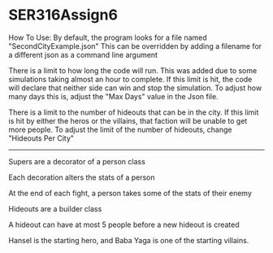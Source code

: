 # SER316Assign6

How To Use:
By default, the program looks for a file named "SecondCityExample.json"
This can be overridden by adding a filename for a different json as a command line argument

There is a limit to how long the code will run.
This was added due to some simulations taking almost an hour to complete.
If this limit is hit, the code will declare that neither side can win and stop the simulation.
To adjust how many days this is, adjust the "Max Days" value in the Json file.

There is a limit to the number of hideouts that can be in the city.
If this limit is hit by either the heros or the villains, that faction will be unable to get more people.
To adjust the limit of the number of hideouts, change "Hideouts Per City"
_______________________

Supers are a decorator of a person class

Each decoration alters the stats of a person

At the end of each fight, a person takes some of the stats of their enemy

Hideouts are a builder class

A hideout can have at most 5 people before a new hideout is created

Hansel is the starting hero, and Baba Yaga is one of the starting villains.
